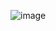 ![image](https://github.com/ahmadelmalah/image-processing-pillow-playground/assets/5770889/66d1c177-d730-42f3-bfdb-c64338b52f4a)

